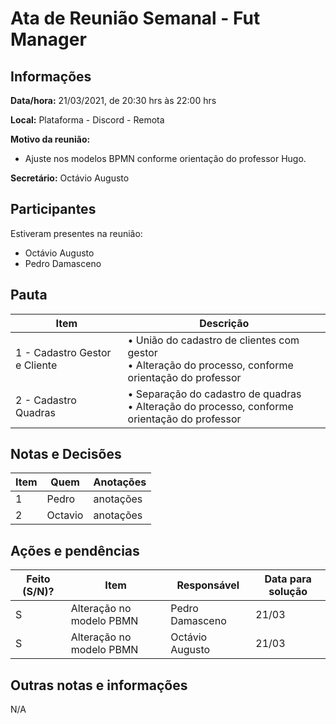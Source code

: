 # Ata de Reunião Semanal - Fut Manager

## Informações
**Data/hora:** 21/03/2021, de 20:30 hrs às 22:00 hrs

**Local:** Plataforma - Discord - Remota

**Motivo da reunião:** 
 * Ajuste nos modelos BPMN conforme orientação do professor Hugo.

**Secretário:** Octávio Augusto

## Participantes
Estiveram presentes na reunião:
- Octávio Augusto
- Pedro Damasceno

## Pauta

| Item                          | Descrição                                                                                                |
| ----------------------------- | -------------------------------------------------------------------------------------------------------- |
| 1 - Cadastro Gestor e Cliente | • União do cadastro de clientes com gestor<br> • Alteração do processo, conforme orientação do professor |
| 2 - Cadastro Quadras          | • Separação do cadastro de quadras <br> • Alteração do processo, conforme orientação do professor        |

## Notas e Decisões
| Item | Quem    | Anotações |
| ---- | ------- | --------- |
| 1    | Pedro   | anotações |
| 2    | Octavio | anotações |


## Ações e pendências
| Feito (S/N)? | Item                     | Responsável     | Data para solução |
| ------------ | ------------------------ | --------------- | ----------------- |
| S            | Alteração no modelo PBMN | Pedro Damasceno | 21/03             |
| S            | Alteração no modelo PBMN | Octávio Augusto | 21/03             |


## Outras notas e informações
N/A


